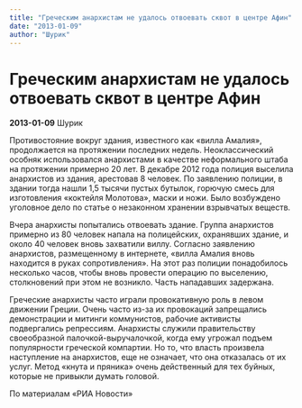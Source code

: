 ```yaml
---
title: "Греческим анархистам не удалось отвоевать сквот в центре Афин"
date: "2013-01-09"
author: "Шурик"
---
```


# Греческим анархистам не удалось отвоевать сквот в центре Афин

**2013-01-09** Шурик

Противостояние вокруг здания, известного как «вилла Амалия», продолжается на протяжении последних недель. Неоклассический особняк использовался анархистами в качестве неформального штаба на протяжении примерно 20 лет. В декабре 2012 года полиция выселила анархистов из здания, арестовав 8 человек. По заявлению полиции, в здании тогда нашли 1,5 тысячи пустых бутылок, горючую смесь для изготовления «коктейля Молотова», маски и ножи. Было возбуждено уголовное дело по статье о незаконном хранении взрывчатых веществ.

Вчера анархисты попытались отвоевать здание. Группа анархистов примерно из 80 человек напала на полицейских, охранявших здание, и около 40 человек вновь захватили виллу. Согласно заявлению анархистов, размещенному в интернете, «вилла Амалия вновь находится в руках сопротивления». На этот раз полиции понадобилось несколько часов, чтобы вновь провести операцию по выселению, столкновений при этом не возникло. Часть нападавших задержана.

Греческие анархисты часто играли провокативную роль в левом движении Греции. Очень часто из-за их провокаций запрещались демонстрации и митинги коммунистов, рабочие активисты подвергались репрессиям. Анархисты служили правительству своеобразной палочкой-выручалочкой, когда ему угрожал подъем популярности греческой компартии. Но то, что власть произвела наступление на анархистов, еще не означает, что она отказалась от их услуг. Метод «кнута и пряника» очень действенный для тех буйных, которые не привыкли думать головой.

По материалам «РИА Новости»